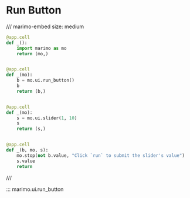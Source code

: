 # Run Button

/// marimo-embed
    size: medium

```python
@app.cell
def _():
    import marimo as mo
    return (mo,)


@app.cell
def _(mo):
    b = mo.ui.run_button()
    b
    return (b,)


@app.cell
def _(mo):
    s = mo.ui.slider(1, 10)
    s
    return (s,)


@app.cell
def _(b, mo, s):
    mo.stop(not b.value, "Click `run` to submit the slider's value")
    s.value
    return
```

///

::: marimo.ui.run_button
